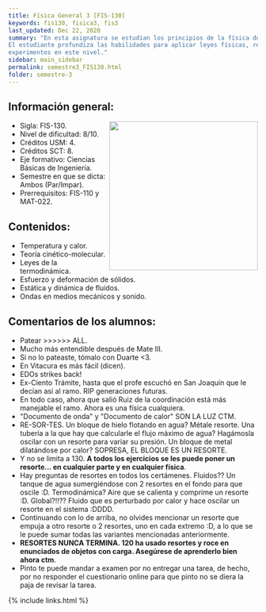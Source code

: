```yaml
---
title: Física General 3 [FIS-130]
keywords: fis130, fisica3, fis3
last_updated: Dec 22, 2020
summary: "En esta asignatura se estudian los principios de la física de los medios continuos a nivel básico.
El estudiante profundiza las habilidades para aplicar leyes físicas, resolver problemas y realizar
experimentos en este nivel."
sidebar: main_sidebar
permalink: semestre3_FIS130.html
folder: semestre-3
---
```


## Información general:

<img align= "right" width= "300" height= "300" src= "images/semestre-3/fis130-meme1.jpg">

* Sigla: FIS-130.
* Nivel de dificultad: 8/10.
* Créditos USM: 4.
* Créditos SCT: 8.
* Eje formativo: Ciencias Básicas de Ingeniería.
* Semestre en que se dicta: Ambos (Par/Impar).
* Prerrequisitos: FIS-110 y MAT-022.

## Contenidos:

* Temperatura y calor.
* Teoría cinético-molecular.
* Leyes de la termodinámica.
* Esfuerzo y deformación de sólidos.
* Estática y dinámica de fluidos.
* Ondas en medios mecánicos y sonido.

## Comentarios de los alumnos:

* Patear >>>>>> ALL.
* Mucho más entendible después de Mate III.
* Si no lo pateaste, tómalo con Duarte <3.
* En Vitacura es más fácil (dicen).
* EDOs strikes back!
* Ex-Ciento Trámite, hasta que el profe escuchó en San Joaquín que le decían así al ramo. RIP generaciones futuras.
* En todo caso, ahora que salió Ruiz de la coordinación está más manejable el ramo. Ahora es una física cualquiera.
* "Documento de onda" y "Documento de calor" SON LA LUZ CTM.
* RE-SOR-TES. Un bloque de hielo flotando en agua? Métale resorte. Una tubería a la que hay que calcularle el flujo máximo de agua? Hagámosla oscilar con un resorte para variar su presión. Un bloque de metal dilatándose por calor? SOPRESA, EL BLOQUE ES UN RESORTE.
* Y no se limita a 130. **A todos los ejercicios se les puede poner un resorte... en cualquier parte y en cualquier física**.
* Hay preguntas de resortes en todos los certámenes. Fluidos?? Un tanque de agua sumergiéndose con 2 resortes en el fondo para que oscile :D. Termodinámica? Aire que se calienta y comprime un resorte :D. Global?!!?? Fluido que es perturbado por calor y hace oscilar un resorte en el sistema :DDDD.
* Continuando con lo de arriba, no olvides mencionar un resorte que empuja a otro resorte o 2 resortes, uno en cada extremo :D, a lo que se le puede sumar todas las variantes mencionadas anteriormente.
* **RESORTES NUNCA TERMINA. 120 ha usado resortes y roce en enunciados de objetos con carga. Asegúrese de aprenderlo bien ahora ctm**.
* Pinto te puede mandar a examen por no entregar una tarea, de hecho, por no responder el cuestionario online para que pinto no se diera la paja de revisar la tarea.

{% include links.html %}
